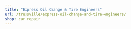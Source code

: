 ```yaml
---
title: "Express Oil Change & Tire Engineers"
url: /trussville/express-oil-change-and-tire-engineers/
shop: car repair
---
```

